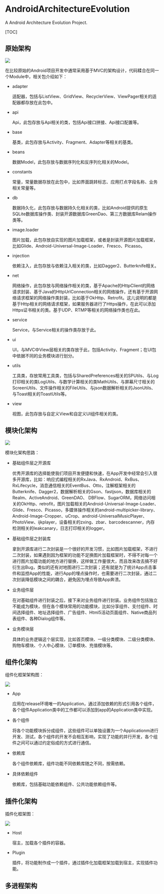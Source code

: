 # AndroidArchitectureEvolution

A Android Architecture Evolution Project.


[TOC]



## 原始架构

![](http://oqle0m5m6.bkt.clouddn.com/img_first_android_architecture.png)

在比较原始的Android项目开发中通常采用基于MVC的架构设计，代码糅合在同一个Module中，相关包介绍如下：

- adapter

	适配器，包括与ListView、GridView、RecyclerView、ViewPager相关的适配器都存放在此包中。
- api

	Api，此包存放与Api相关的类，包括Api接口拼接、Api接口配置等。
- base

	基类，此包存放与Activity、Fragment、Adapter等相关的基类。
- beans

	数据Model，此包存放与数据序列化和反序列化相关的Model。
- constants

	常量，常量数据存放在此包中，比如界面跳转标志、应用打点字段名称、业务相关常量等。
- db

	数据持久化，此包存放与数据持久化相关的类，比如Android提供的原生SQLite数据库操作类、封装开源数据库GreenDao、第三方数据库Relam操作类等。
- image.loader

	图片加载，此包存放自实现的图片加载框架，或者是封装开源图片加载框架，比如Glide、Android-Universal-Image-Loader、Fresco、Picasso。
- injection

	依赖注入，此包存放与依赖注入相关的类，比如Dagger2、Butterknife相关。
- net

	网络操作，此包存放与网络操作相关的类，基于Apache的HttpClient的网络请求封装、基于Java的HttpUrlConnection相关的网络操作，还有基于开源网络请求框架的网络操作类封装，比如基于OkHttp、Retrofit。这儿说明的都是基于Http相关的网络请求框架，如果服务器进行了Https操作，在此可以添加Https证书相关的类。基于UDP、RTMP等相关的网络操作类也在此。
- service

	Service，与Service相关的操作类存放于此。
- ui

	UI，与MVC中View层相关的类存放于此，包括Activity、Fragment；在UI包中依据不同的业务模块进行划分。
- utils

	工具类，存放常用工具类，包括与SharedPreferences相关的SPUtils、与Log打印相关的类LogUtils、与数学计算相关的类MathUtils、与屏幕尺寸相关的ScreenUtils、文件操作相关的FileUtils、与json数据解析相关的JsonUtils、与Toast相关的ToastUtils等。
- view

	视图，此包存放与自定义View和自定义UI组件相关的类。

## 模块化架构

![](http://oqle0m5m6.bkt.clouddn.com/%E6%A8%A1%E5%9D%97%E5%8C%96%E5%BC%80%E5%8F%91%E6%9E%B6%E6%9E%84.png)

模块化架构思路：

- 基础组件层之开源库

	优秀开源库的选择能使我们项目开发便捷和快速，在App开发中经常会引入很多开源库，比如：响应式编程相关的RxJava、RxAndroid、RxBus、RxLifecycle，消息通信相关的EventBus、Otto，注解框架相关的Butterknife、Dagger2，数据解析相关的Gson、fastjson，数据库相关的Realm、ActiveAndroid、GreenDAO、 DBFlow、SugarORM，网络访问相关的OkHttp、retrofit，图片加载相关的Android-Universal-Image-Loader、Glide、Fresco、Picasso，多媒体操作相关的android-multipicker-library、Android-Image-Cropper、uCrop、android-UniversalMusicPlayer、PhotoView、ijkplayer，设备相关的zxing、zbar、barcodescanner，内存检测相关的leakcanary，日志打印相关的logger。

- 基础组件层之封装库

	拿到开源库进行二次封装是一个很好的开发习惯，比如图片加载框架，不进行二次封装，如果遇到因为框架的功能不足换图片加载框架时，不得不对每一个进行图片加载功能的地方进行替换，这样做工作量很大，而且改来改去搞不好衍生出Bug，类似的还有对地图进行二次封装；还有就是为了统计App点击事件和监控App的性能，进行App的埋点操作时，也需要进行二次封装，通过二次封装降低模块之间的耦合，避免因为埋点导致App奔溃。

- 业务组件层

	在对基础组件进行封装之后，接下来对业务组件进行封装。业务组件包括独立不能成为模块，但在各个模块常用的功能模块，比如分享组件、支付组件、时间选择组件、地址选择组件、广告组件、Html5活动页面组件、Native商品列表组件、各种Dialog组件等。

- 业务模块层

	具体的业务逻辑这个层实现，比如首页模块、一级分类模块、二级分类模块、购物车模块、个人中心模块、订单模块、充值模块等。



## 组件化架构

组件化框架架构图：

![](http://oqle0m5m6.bkt.clouddn.com/%E7%BB%84%E4%BB%B6%E5%8C%96%E6%A1%86%E6%9E%B6%E5%9B%BE%20%281%29.png)

- App

	应用在release环境唯一的Application，通过添加依赖的形式引用各个组件，各个组件Application类中的工作都可以添加到app的Application类中实现。

- 各个组件

	将各个功能模块拆分成组件，这些组件可以单独设置为一个Applicationm进行开发、测试，各个组件的开发不会相互影响，实现了功能的并行开发，各个组件之间可以通过约定俗成的方式进行通信。

- 依赖库

	各个组件依赖库，组件功能不同依赖库随之不同，按需依赖。

- 具体依赖组件

	依赖库，包括基础功能依赖组件、公共功能依赖组件等。

## 插件化架构

插件化框架图：

![](http://oqle0m5m6.bkt.clouddn.com/%E6%8F%92%E4%BB%B6%E5%8C%96%E5%BC%80%E5%8F%91%E6%9E%B6%E6%9E%84.png)

- Host

	宿主，加载各个插件的容器。

- Plugin

	插件，将功能制作成一个插件，通过插件化加载框架加载到宿主，实现插件功能。

## 多进程架构


